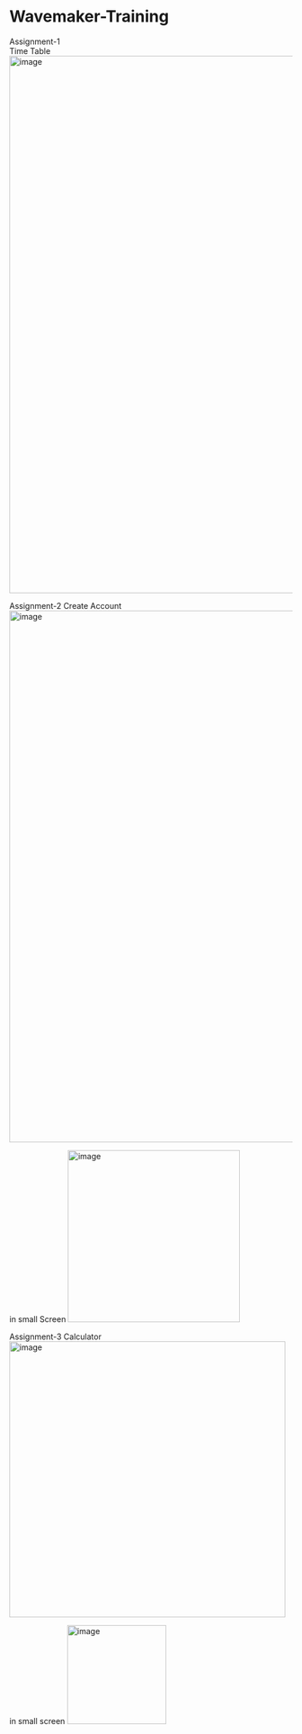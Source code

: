 # Wavemaker-Training
Assignment-1  
Time Table
<img width="956" alt="image" src="https://github.com/user-attachments/assets/6e291a57-88f8-4561-89c3-dd11edec91dc">

Assignment-2
Create Account
<img width="946" alt="image" src="https://github.com/user-attachments/assets/2ca96cdf-4ff3-4ac5-888d-34c553680aa5">

in small Screen
<img width="306" alt="image" src="https://github.com/user-attachments/assets/c5ec6521-ae9a-40ab-bed5-8ed8e836a78e">

Assignment-3
Calculator
<img width="491" alt="image" src="https://github.com/user-attachments/assets/cd03f562-6ab4-4076-acae-1cdd54436967">

in small screen
<img width="176" alt="image" src="https://github.com/user-attachments/assets/6ce0b9ce-69ff-41f1-afb3-22930e2720e8">




